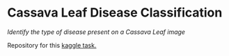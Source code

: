# Cassava Leaf Disease Classification

*Identify the type of disease present on a Cassava Leaf image*

Repository for this [kaggle task.](https://www.kaggle.com/c/cassava-leaf-disease-classification)
